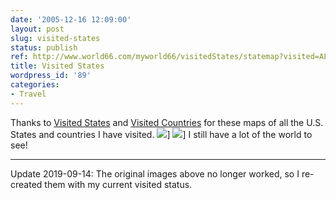 ```yaml
---
date: '2005-12-16 12:09:00'
layout: post
slug: visited-states
status: publish
ref: http://www.world66.com/myworld66/visitedStates/statemap?visited=ALAZCACOCTDCDEFLGAILIALAMDMAMSNENVNHNJNMNYNCORPARISCTNTXUTVTVAWAWVWI
title: Visited States
wordpress_id: '89'
categories:
- Travel
---
```


Thanks to [Visited States](http://douweosinga.com/projects/visitedstates) and [Visited Countries](http://douweosinga.com/projects/visitedcountries) for these maps of all the U.S. States and countries I have visited.
![][1]]
![][2]]
I still have a lot of the world to see!

* * *

Update 2019-09-14: The original images above no longer worked, so I re-created them with my current visited status.

[1]: http://chart.apis.google.com/chart?cht=t&chtm=usa&chs=440x220&chf=bg,s,336699&chco=d0d0d0,cc0000&chd=s:99999999999999999999999999999999999999&chld=WIWVWAVAVTUTTXTNSCRIPAORNCNYNMNJNHNVMAMDMELAINILHIGAFLDECTCOCAAZAKALMSMONEIA
[2]: http://chart.apis.google.com/chart?cht=map:fixed=-70,-180,80,180&chs=450x300&chf=bg,s,336699&chco=d0d0d0,cc0000&chd=s:99999999999999999999999999999&chld=US|PR|MX|JM|DO|DM|AE|IN|TR|CN|KR|GB|CH|SE|ES|SK|PT|PL|NO|NL|LI|IT|IE|HU|DE|FR|CZ|AT|BE